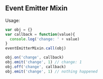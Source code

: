 Event Emitter Mixin
----

Usage:
```javascript
var obj = {}
var callback = function(value){
  console.log('change: ' + value)
}
eventEmitterMixin.call(obj)

obj.on('change', callback)
obj.emit('change', 1) // change: 1
obj.off('change', callback)
obj.emit('change', 1) // nothing happened

```